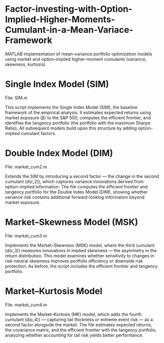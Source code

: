 # Factor-investing-with-Option-Implied-Higher-Moments-Cumulant-in-a-Mean-Variace-Framework
MATLAB implementation of mean–variance portfolio optimization models using market and option-implied higher-moment cumulants (variance, skewness, kurtosis).

# Single Index Model (SIM)
File: SIM.m

This script implements the Single Index Model (SIM), the baseline framework of the empirical analysis. It estimates expected returns using market exposure (β) to the S&P 500, computes the efficient frontier, and identifies the tangency portfolio (the portfolio with the maximum Sharpe Ratio). All subsequent models build upon this structure by adding option-implied cumulant factors.

# Double Index Model (DIM)
File: market_cum2.m

Extends the SIM by introducing a second factor — the change in the second cumulant (d(c,2)), which captures variance innovations derived from option-implied information. The file computes the efficient frontier and tangency portfolio for the Double Index Model (DIM), showing whether variance risk contains additional forward-looking information beyond market exposure.

# Market–Skewness Model (MSK)
File: market_cum3.m

Implements the Market–Skewness (MSK) model, where the third cumulant (d(c,3)) measures innovations in implied skewness — the asymmetry in the return distribution. This model examines whether sensitivity to changes in risk-neutral skewness improves portfolio efficiency or downside risk protection. As before, the script includes the efficient frontier and tangency portfolio.

# Market–Kurtosis Model
File: market_cum4.m

Implements the Market–Kurtosis (MK) model, which adds the fourth cumulant (d(c,4)) — capturing tail thickness or extreme event risk — as a second factor alongside the market. The file estimates expected returns, the covariance matrix, and the efficient frontier with the tangency portfolio, analyzing whether accounting for tail risk yields better performance.
